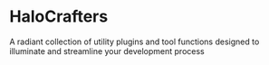 # HaloCrafters
A radiant collection of utility plugins and tool functions designed to illuminate and streamline your development process
